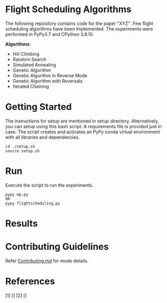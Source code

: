 # Flight Scheduling Algorithms

The following repository contains code for the paper "XYZ" .Few flight scheduling algorithms have been implemented. The experiments were performed in PyPy3.7 and CPython 3.8.10.

**Algorithms**:
- Hill Climbing
- Random Search
- Simulated Annealing
- Genetic Algorithm
- Genetic Algorithm in Reverse Mode
- Genetic  Algorithm with Reversals
- Iterated Chaining
  


# Getting Started
The instructions for setup are mentioned in setup directory. Alternatively, you can setup using this bash script. A requirements file is provided just in case.
The script creates and activates an PyPy conda virtual environment with all libraries and dependencies.
```
cd ./setup.sh
source setup.sh
```
# Run
Execute the script to run the experiments.
```
pypy mp.py 
OR
pypy flightscheduling.py
```
# Results

# Contributing Guidelines
Refer [Contributing.md](./CONTRIBUTING.md) for mode details.
# References
[1] []
[2] []    
